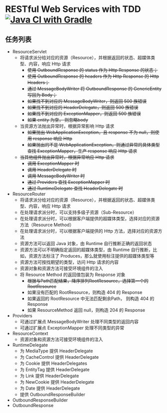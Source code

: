 # RESTful Web Services with TDD  [![Java CI with Gradle](https://github.com/maplestoryJin/TDDPractical/actions/workflows/gradle.yml/badge.svg)](https://github.com/maplestoryJin/TDDPractical/actions/workflows/gradle.yml)

## 任务列表
* ResourceServlet
  * 将请求派分给对应的资源（Resource），并根据返回的状态、超媒体类型、内容，响应 Http 请求
    * ~~使用 OutboundResponse 的 status 作为 Http Response 的状态；~~
    * ~~使用 OutboundResponse 的 headers 作为 Http Response 的 Http Headers；~~
    * ~~通过 MessageBodyWriter 将 OutboundResponse 的 GenericEntity 写回为 Body；~~
    * ~~如果找不到对应的 MessageBodyWriter，则返回 500 族错误~~
    * ~~如果找不到对应的 HeaderDelegate，则返回 500 族错误~~
    * ~~如果找不到对应的 ExceptionMapper，则返回 500 族错误~~
    * ~~如果 entity 为空， 则忽略body~~
  * 当资源方法抛出异常时，根据异常影响 Http 请求
    * ~~如果抛出 WebApplicationException，且 response 不为 null，则使用 response 响应 Http~~
    * ~~如果抛出的不是 WebApplicationException，则通过异常的具体类型查找 ExceptionMapper，生产 response 响应 Http 请求~~
  * ~~当其他组件抛出异常时，根据异常响应 Http 请求~~
    * ~~调用 ExceptionMapper 时~~
    * ~~调用 HeaderDelegate 时~~
    * ~~调用 MessageBodyWriter 时~~
    * ~~通过 Providers 查找 ExceptionMapper 时~~
    * ~~通过 RuntimeDelegate 查找 HeaderDelegate 时~~
* ResourceRouter
  * 将请求派分给对应的资源（Resource），并根据返回的状态、超媒体类型、内容，响应 Http 请求
  * 在处理请求派分时，可以支持多级子资源（Sub-Resource）
  * 在处理请求派分时，可以根据客户端提供的超媒体类型，选择对应的资源方法（Resource Method）
  * 在处理请求派分时，可以根据客户端提供的 Http 方法，选择对应的资源方法
  * 资源方法可以返回 Java 对象，由 Runtime 自行推断正确的返回状态
  * 资源方法可以不明确指定返回的超媒体类型，由 Runtime 自行推断，比如，资源方法标注了 Produces，那么就使用标注提供的超媒体类型等
  * 资源方法可按找期望的类型，访问 Http 请求的内容
  * 资源对象和资源方法可接受环境组件的注入
  * 将 Resource Method 的返回值包装为 Response 对象
    * ~~根据与Path匹配结果，降序排列RootResource，选择第一个的RootResource~~
    * 如果没有匹配的 RootResource，则构造 404 的 Response
    * 如果返回的 RootResource 中无法匹配剩余Path， 则构造 404 的 Response
    * 如果 ResourceMethod 返回 null，则构造 204 的 Response
* Providers
  * 可通过扩展点 MessageBodyWriter 处理不同类型的返回内容
  * 可通过扩展点 ExceptionMapper 处理不同类型的异常
* ResourceContext
  * 资源对象和资源方法可接受环境组件的注入
* RuntimeDelegate
  * 为 MediaType 提供 HeaderDelegate
  * 为 CacheControl 提供 HeaderDelegate
  * 为 Cookie 提供 HeaderDelegates
  * 为 EntityTag 提供 HeaderDelegate
  * 为 Link 提供 HeaderDelegate
  * 为 NewCookie 提供 HeaderDelegate
  * 为 Date 提供 HeaderDelegate
  * 提供 OutboundResponseBuilder
* OutboundResponseBuilder
* OutboundResponse
